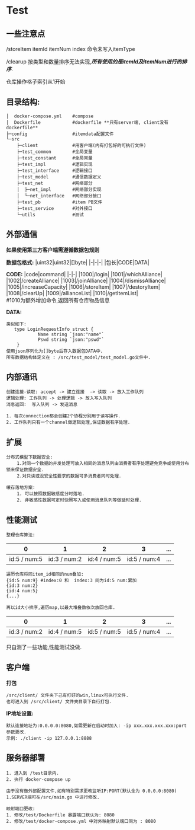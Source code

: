 # Test

## 一些注意点

/storeItem itemId itemNum index 命令未写入itemType

/clearup   按类型和数量排序无法实现,***所有使用的是itemId及itemNum进行的排序***.

仓库操作格子索引从1开始

## 目录结构: 
```
│  docker-compose.yml    #compose 
│  Dockerfile            #dockerfile **只有server端, client没有dockerfile**
├─config                 #itemdata配置文件
└─src                    
    ├─client             #用客户端(内有打包好的可执行文件)
    ├─test_common        #全局变量
    ├─test_constant      #全局常量
    ├─test_impl          #逻辑实现
    ├─test_interface     #逻辑接口
    ├─test_model         #通信数据定义
    ├─test_net           #网络部分
    │  ├─net_impl        #网络部分实现
    │  └─net_interface   #网络部分接口
    ├─test_pb            #item PB文件
    ├─test_service       #对外接口
    └─utils              #测试
```

## 外部通信
**如果使用第三方客户端需遵循数据包规则**

**数据包格式:**
|uint32|uint32|[]byte|
|-|-|-|
|包长|CODE|DATA| 

**CODE:**
|code|command|
|-|-|
|1000|/login|
|1001|/whichAlliance|
|1002|/createAlliance|
|1003|/joinAlliance|
|1004|/dismissAlliance|
|1005|/increaseCapacity|
|1006|/storeItem|
|1007|/destoryItem|
|1008|/clearUp|
|1009|/allianceList|
|1010|/getItemList|  
#1010为额外增加命令,返回所有仓库物品信息 

**DATA:**
```
类似如下:
   type LoginRequestInfo struct {
	        Name string `json:"name"`
	        Pswd string `json:"pswd"`
    }
使用json序列化为[]byte后存入数据包DATA中.
所有数据结构体定义在 : /src/test_model/test_model.go文件中. 
```

## 内部通讯
```         
创建连接-读取: accept -> 建立连接  -> 读取 -> 放入工作队列           
逻辑处理: 工作队列 -> 处理逻辑 -> 放入写入队列
消息返回:  写入队列 -> 发送消息

1. 每次connection都会创建2个协程分别用于读写操作.
2. 工作队列只有一个channel做逻辑处理,保证数据有序处理.
```

## 扩展
```
分布式模型下数据安全:
	1.对同一个数据的并发处理可放入相同的消息队列由消费者有序处理避免竞争或使用分布锁来保证数据安全.
	2.对只读或没安全性要求的数据可多消费者同时处理.
```
```
缓存落地方案:
	1. 可以按照数据敏感度分时落地. 
	2. 非敏感性数据可定时快照写入或使用消息队列等做延时处理.
```

## 性能测试
```
整理仓库算法:
```
|0|1|2|3|...|
|-|-|-|-|-|
|id:5 / num:5|id:3 / num:2|id:4 / num:5|id:5 / num:4|...| 


```
遍历仓库将同item_id相同的num叠加:
{id:5 num:9} #index:0 和  index:3 同为id:5 num:累加
{id:3 num:2}
{id:4 num:5}
{...}

再以id大小排序,遍历map,以最大堆叠数依次放回仓库.
```
|0|1|2|3|...|
|-|-|-|-|-|
|id:3 / num:2|id:4 / num:5|id:5 / num:5|id:5 / num:4|...| 
 



只自测了一些功能,性能测试没做.

## 客户端
**打包**
```
/src/client/ 文件夹下己有打好的win,linux可执行文件.
也可进入到 /src/client/ 文件夹目录下自行打包.
```
**IP地址设置:**
```
默认连接地址为:0.0.0.0:8080,如需更新在启动时加入: -ip xxx.xxx.xxx.xxx:port 参数更改.
示例: ./client -ip 127.0.0.1:8888
```


## 服务器部署
```
1. 进入到 /test目录内.
2. 执行 docker-compose up
```

```
由于没有做外部配置文件,如有特别需求更改监听IP:PORT(默认全为 0.0.0.0:8080)
1.SERVER端可在/src/main.go 中进行修改.
```
```
映射端口更改:
1. 修改/test/Dockerfile 暴露端口默认为: 8080 
2. 修改/test/docker-compose.yml 中对外映射默认端口同为 : 8080
```



